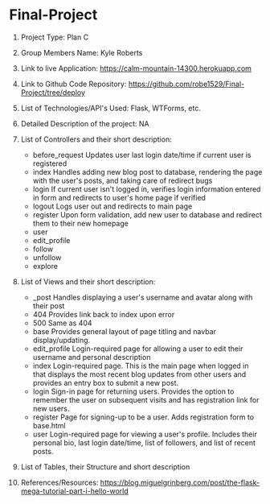 # Final-Project

1. Project Type: Plan C
2. Group Members Name: Kyle Roberts
3. Link to live Application: https://calm-mountain-14300.herokuapp.com
4. Link to Github Code Repository: https://github.com/robe1529/Final-Project/tree/deploy
5. List of Technologies/API's Used: Flask, WTForms, etc.
6. Detailed Description of the project: NA
7. List of Controllers and their short description:
      - before_request
          Updates user last login date/time if current user is registered
      - index
          Handles adding new blog post to database, rendering the page with the user's posts, and taking care of redirect bugs
      - login
          If current user isn't logged in, verifies login information entered in form and redirects to user's home page if verified
      - logout
          Logs user out and redirects to main page
      - register
          Upon form validation, add new user to database and redirect them to their new homepage
      - user
      - edit_profile
      - follow
      - unfollow
      - explore
8. List of Views and their short description:
      - _post
          Handles displaying a user's username and avatar along with their post
      - 404
          Provides link back to index upon error
      - 500
          Same as 404
      - base
          Provides general layout of page titling and navbar display/updating.
      - edit_profile
          Login-required page for allowing a user to edit their username and personal description
      - index
          Login-required page. This is the main page when logged in that displays the most recent blog updates from other users and provides an entry box to submit a new post.
      - login
          Sign-in page for returning users. Provides the option to remember the user on subsequent visits and has registration link for new users.
      - register
          Page for signing-up to be a user. Adds registration form to base.html
      - user
          Login-required page for viewing a user's profile. Includes their personal bio, last login date/time, list of followers, and list of recent posts.
9. List of Tables, their Structure and short description

10. References/Resources: https://blog.miguelgrinberg.com/post/the-flask-mega-tutorial-part-i-hello-world
